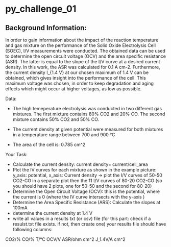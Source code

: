 <h1>py_challenge_01</h1>

<h2>Background Information:</h2>

In order to gain information about the impact of the reaction temperature and gas mixture on
the performance of the Solid Oxide Electrolysis Cell (SOEC), I/V measurements were conducted. The obtained data can be
used to determine the open circuit voltage (OCV) and the area specific resistance (ASR). The
latter is equal to the slope of the I/V curve at a desired current density. In this work, the ASR
was calculated for 0.1 A cm-2. Furthermore, the current density I_{1.4 V} at our chosen maximum of
1.4 V can be obtained, which gives insight into the performance of the cell. This maximum
voltage was chosen, in order to keep degradation and aging effects which might occur at higher
voltages, as low as possible.

Data:
- The high temeperature electrolysis was conducted in two different gas mixtures. The  first mixture contains 80% CO2 and 20% CO.
The second mixture contains 50% CO2 and 50% CO. 

- The current density at given potential were measured for both mixtures in a temperature range
between 700 and 900 °C

- The area of the cell is: 0.785 cm^2

Your Task:
- Calculate the current density: current density= current/cell_area
- Plot the IV curves for each mixture as shown in the example picture: y_axis: potential, x_axis: Current density
 -> plot the I/V curves of 50-50 CO2-CO in a separate plot then the 11 I/V curves of 80-20 CO2-CO 
 (so you should have 2 plots, one for 50-50 and the second for 80-20)
- Determine the Open Circuit Voltage (OCV): this is the potential, where the current is 0 (where the IV curve intersects with the y-axis )
- Determine the Area Specific Resistance (ARS): Calculate the slopes at 100mA
- determine the current density at 1.4 V
- write all values in a results txt (or csv) file (for this part: check if a resulst.txt file exists. if not, then create one)
your results file should have following columns:

CO2/%	CO/%	T/°C	OCV/V	ASR/ohm cm^2	J_1.4V/A cm^2

